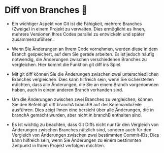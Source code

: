 # Diff von Branches 🌳 

- Ein wichtiger Aspekt von Git ist die Fähigkeit, mehrere Branches (Zweige) in
einem Projekt zu verwalten. Dies ermöglicht es Ihnen, mehrere Versionen Ihres
Codes parallel zu entwickeln und später zusammenzuführen.

- Wenn Sie Änderungen an Ihrem Code vornehmen, werden diese in dem Branch
gespeichert, auf dem Sie gerade arbeiten. Es ist jedoch häufig notwendig, die
Änderungen zwischen verschiedenen Branches zu vergleichen. Hier kommt die
Funktion git diff ins Spiel.

- Mit git diff können Sie die Änderungen zwischen zwei unterschiedlichen Branches
vergleichen. Dies kann hilfreich sein, wenn Sie sicherstellen möchten, dass alle
Änderungen, die Sie an einem Branch vorgenommen haben, auch in einem anderen
Branch vorhanden sind.

- Um die Änderungen zwischen zwei Branches zu vergleichen, können Sie den Befehl
git diff branchA branchB auf der Kommandozeile ausführen. Dies zeigt Ihnen eine
bersicht über alle Änderungen, die in branchA gemacht wurden, aber nicht in
branchB enthalten sind.

- Es ist wichtig zu beachten, dass Git Diffs nicht nur für den Vergleich von
Änderungen zwischen Branches nützlich sind, sondern auch für den Vergleich von
Änderungen zwischen zwei bestimmten Commit-IDs. Dies kann hilfreich sein, wenn
Sie Änderungen zu einem bestimmten Zeitpunkt in Ihrem Projekt verfolgen möchten.

